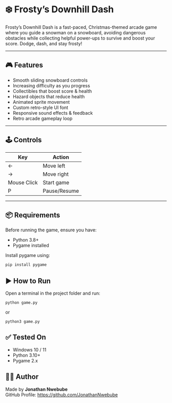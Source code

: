 # ❄️ Frosty’s Downhill Dash

Frosty’s Downhill Dash is a fast-paced, Christmas-themed arcade game where you guide a snowman on a snowboard, avoiding dangerous obstacles while collecting helpful power-ups to survive and boost your score. Dodge, dash, and stay frosty!

---

## 🎮 Features

- Smooth sliding snowboard controls
- Increasing difficulty as you progress
- Collectibles that boost score & health
- Hazard objects that reduce health
- Animated sprite movement
- Custom retro-style UI font
- Responsive sound effects & feedback
- Retro arcade gameplay loop

---

## 🕹️ Controls

| Key | Action |
|-----|--------|
| ←   | Move left |
| →   | Move right |
| Mouse Click | Start game |
| P | Pause/Resume |

---

## 📦 Requirements

Before running the game, ensure you have:

- Python 3.8+
- Pygame installed

Install pygame using:

```bash
pip install pygame
```
## ▶️ How to Run

Open a terminal in the project folder and run:
```
python game.py
```
or
```
python3 game.py
```
## ✅ Tested On
- Windows 10 / 11
- Python 3.10+
- Pygame 2.x
  
## 👨‍💻 Author
Made by **Jonathan Nwebube**  
GitHub Profile: https://github.com/JonathanNwebube
